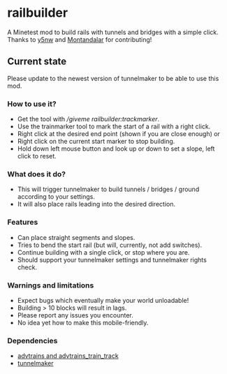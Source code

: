 # railbuilder
A Minetest mod to build rails with tunnels and bridges with a simple click.<br>
Thanks to [y5nw](https://github.com/y5nw) and [Montandalar](https://github.com/Montandalar) for contributing!

## Current state
Please update to the newest version of tunnelmaker to be able to use this mod.

### How to use it?
- Get the tool with */giveme railbuilder:trackmarker*.
- Use the trainmarker tool to mark the start of a rail with a right click.
- Right click at the desired end point (shown if you are close enough) or
- Right click on the current start marker to stop building.
- Hold down left mouse button and look up or down to set a slope, left click to reset.

### What does it do?
- This will trigger tunnelmaker to build tunnels / bridges / ground according to your settings.
- It will also place rails leading into the desired direction.

### Features
- Can place straight segments and slopes.
- Tries to bend the start rail (but will, currently, not add switches).
- Continue building with a single click, or stop where you are.
- Should support your tunnelmaker settings and tunnelmaker rights check.

### Warnings and limitations
- Expect bugs which eventually make your world unloadable!
- Building > 10 blocks will result in lags.
- Please report any issues you encounter.
- No idea yet how to make this mobile-friendly.

### Dependencies
- [advtrains and advtrains_train_track](https://content.minetest.net/packages/orwell/advtrains/)
- [tunnelmaker](https://content.minetest.net/packages/kestral/tunnelmaker/)
